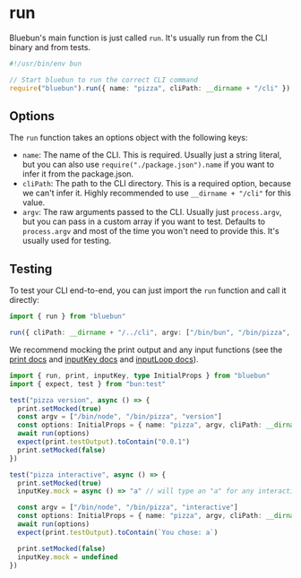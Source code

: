 # run

Bluebun's main function is just called `run`. It's usually run from the CLI binary and from tests.

```ts
#!/usr/bin/env bun

// Start bluebun to run the correct CLI command
require("bluebun").run({ name: "pizza", cliPath: __dirname + "/cli" })
```

## Options

The `run` function takes an options object with the following keys:

- `name`: The name of the CLI. This is required. Usually just a string literal, but you can also use `require("./package.json").name` if you want to infer it from the package.json.
- `cliPath`: The path to the CLI directory. This is a required option, because we can't infer it. Highly recommended to use `__dirname + "/cli"` for this value.
- `argv`: The raw arguments passed to the CLI. Usually just `process.argv`, but you can pass in a custom array if you want to test. Defaults to `process.argv` and most of the time you won't need to provide this. It's usually used for testing.

## Testing

To test your CLI end-to-end, you can just import the `run` function and call it directly:

```ts
import { run } from "bluebun"

run({ cliPath: __dirname + "/../cli", argv: ["/bin/bun", "/bin/pizza", "version"] })
```

We recommend mocking the print output and any input functions (see the [print docs](./print.md) and [inputKey docs](./inputKey.md) and [inputLoop docs](./inputLoop.md)).

```ts
import { run, print, inputKey, type InitialProps } from "bluebun"
import { expect, test } from "bun:test"

test("pizza version", async () => {
  print.setMocked(true)
  const argv = ["/bin/node", "/bin/pizza", "version"]
  const options: InitialProps = { name: "pizza", argv, cliPath: __dirname + "/../cli" }
  await run(options)
  expect(print.testOutput).toContain("0.0.1")
  print.setMocked(false)
})

test("pizza interactive", async () => {
  print.setMocked(true)
  inputKey.mock = async () => "a" // will type an "a" for any interactive keypress

  const argv = ["/bin/node", "/bin/pizza", "interactive"]
  const options: InitialProps = { name: "pizza", argv, cliPath: __dirname + "/../cli" }
  await run(options)
  expect(print.testOutput).toContain(`You chose: a`)

  print.setMocked(false)
  inputKey.mock = undefined
})
```
